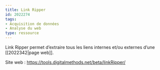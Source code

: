 ```yaml
---
title: Link Ripper
id: 2022274
tags:
- Acquisition de données
- Analyse du web
type: ressource
---
```


Link Ripper permet d’extraire tous les liens internes et/ou externes d’une [[2022342|page web]].

Site web : <https://tools.digitalmethods.net/beta/linkRipper/>

